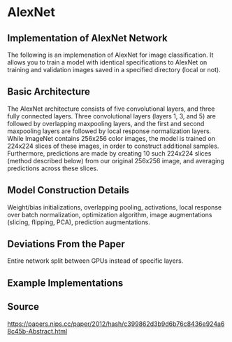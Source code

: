 # AlexNet
## Implementation of AlexNet Network
The following is an implemenation of AlexNet for image classification. It allows you to train a model with identical specifications to AlexNet on training and validation images saved in a specified directory (local or not).

## Basic Architecture
The AlexNet architecture consists of five convolutional layers, and three fully connected layers.
Three convolutional layers (layers 1, 3, and 5) are followed by overlapping maxpooling layers,
and the first and second maxpooling layers are followed by local response normalization layers.
While ImageNet contains 256x256 color images, the model is trained on 224x224 slices of these images,
in order to construct additional samples.
Furthermore, predictions are made by creating 10 such 224x224 slices (method described below) from our original 256x256 image,
and averaging predictions across these slices.

## Model Construction Details
Weight/bias initializations, overlapping pooling, activations, local response over batch normalization, optimization algorithm,
image augmentations (slicing, flipping, PCA), prediction augmentations.

## Deviations From the Paper
Entire network split between GPUs instead of specific layers.

## Example Implementations

## Source
https://papers.nips.cc/paper/2012/hash/c399862d3b9d6b76c8436e924a68c45b-Abstract.html

